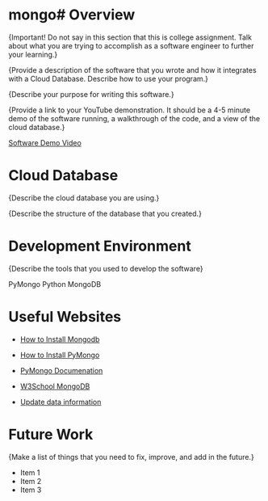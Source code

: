 # mongo# Overview

{Important! Do not say in this section that this is college assignment. Talk about what you are trying to accomplish as a software engineer to further your learning.}

{Provide a description of the software that you wrote and how it integrates with a Cloud Database. Describe how to use your program.}

{Describe your purpose for writing this software.}

{Provide a link to your YouTube demonstration. It should be a 4-5 minute demo of the software running, a walkthrough of the code, and a view of the cloud database.}

[Software Demo Video](http://youtube.link.goes.here)

# Cloud Database

{Describe the cloud database you are using.}

{Describe the structure of the database that you created.}

# Development Environment

{Describe the tools that you used to develop the software}

PyMongo
Python
MongoDB

# Useful Websites

- [How to Install Mongodb](https://www.youtube.com/watch?v=Ph1Z97X6xno)
- [How to Install PyMongo](https://pymongo.readthedocs.io/en/stable/installation.html)

- [PyMongo Documenation](https://pymongo.readthedocs.io/en/stable/tutorial.html)
- [W3School MongoDB](https://www.w3schools.com/python/python_mongodb_getstarted.asp)
- [Update data information](https://www.youtube.com/watch?v=eaOjrzutWV0)


# Future Work

{Make a list of things that you need to fix, improve, and add in the future.}

- Item 1
- Item 2
- Item 3